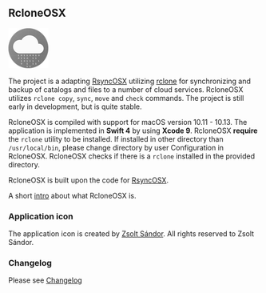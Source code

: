 ## RcloneOSX

![](icon/rcloneosx.png)

The project is a adapting [RsyncOSX](https://github.com/rsyncOSX/RsyncOSX) utilizing [rclone](https://rclone.org/) for synchronizing and backup of catalogs and files to a number of cloud services. RcloneOSX utilizes `rclone copy`, `sync`, `move` and `check` commands. The project is still early in development, but is quite stable.

RcloneOSX is compiled with support for macOS version 10.11 - 10.13. The application is implemented in **Swift 4** by using **Xcode 9**. RcloneOSX **require** the `rclone` utility to be installed. If installed in other directory than `/usr/local/bin`, please change directory by user Configuration in RcloneOSX. RcloneOSX checks if there is a `rclone` installed in the provided directory.

RcloneOSX is built upon the code for [RsyncOSX](https://github.com/rsyncOSX/RsyncOSX).

A short [intro](https://github.com/rsyncOSX/Documentation/blob/master/docs/RcloneOSX/Intro/Intro.md) about what RcloneOSX is.

### Application icon

The application icon is created by [Zsolt Sándor](https://github.com/graphis). All rights reserved to Zsolt Sándor.

### Changelog

Please see [Changelog](https://github.com/rsyncOSX/Documentation/blob/master/docs/RcloneOSX/Changelog.md)
